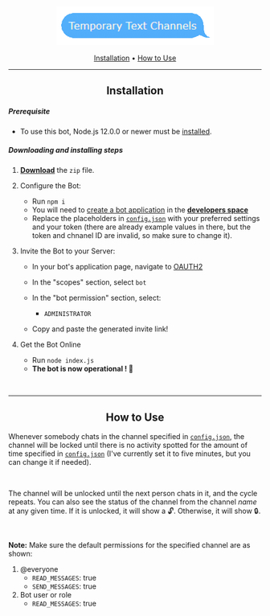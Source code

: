 <div align="center">

![](/assets/banner.png)

[Installation](#Installation) • [How to Use](#How-to-Use)

---

## Installation

</div>

##### Prerequisite

- To use this bot, Node.js 12.0.0 or newer must be [installed](https://nodejs.org/en/download/).

##### Downloading and installing steps

1.  **[Download](https://github.com/jay1934/Temp-Text-Channels/archive/main.zip)** the `zip` file.

2.  Configure the Bot:

    - Run `npm i`
    - You will need to [create a bot application](https://discordjs.guide/preparations/setting-up-a-bot-application.html#creating-your-bot) in the **[developers space](https://discordapp.com/developers/applications/me)**
    - Replace the placeholders in [`config.json`](/config.json) with your preferred settings and your token (there are already example values in there, but the token and chnanel ID are invalid, so make sure to change it).

3.  Invite the Bot to your Server:

    - In your bot's application page, navigate to [OAUTH2](https://discord.com/developers/applications/771430839250059274/oauth2)
    - In the "scopes" section, select `bot`
    - In the "bot permission" section, select:

      - `ADMINISTRATOR`

    - Copy and paste the generated invite link!

4.  Get the Bot Online
    - Run `node index.js`
    - **The bot is now operational ! 🎉**

<br>

---

<div align="center">

## How to Use

</div>

Whenever somebody chats in the channel specified in [`config.json`](/config.json#L2), the channel will be locked until there is no activity spotted for the amount of time specified in [`config.json`](/config.json#L3) (I've currently set it to five minutes, but you can change it if needed).

<br>

The channel will be unlocked until the next person chats in it, and the cycle repeats. You can also see the status of the channel from the channel _name_ at any given time. If it is unlocked, it will show a 🔓. Otherwise, it will show 🔒.

<br>

**Note:** Make sure the default permissions for the specified channel are as shown:

1. @everyone
   - `READ_MESSAGES`: true
   - `SEND_MESSAGES`: true
2. Bot user or role
   - `READ_MESSAGES`: true
